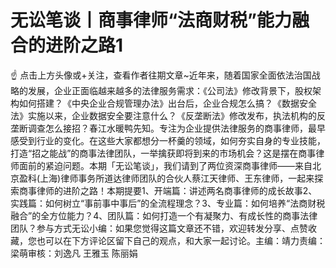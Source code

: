 # 无讼笔谈丨商事律师“法商财税”能力融合的进阶之路1

☝ 点击上方头像或+关注，查看作者往期文章~近年来，随着国家全面依法治国战略的发展，企业正面临越来越多的法律服务需求：《公司法》修改背景下，股权架构如何搭建？《中央企业合规管理办法》出台后，企业合规怎么搞？《数据安全法》实施以来，企业数据安全要注意什么？《反垄断法》修改发布，执法机构的反垄断调查怎么接招？春江水暖鸭先知。专注为企业提供法律服务的商事律师，最早感受到行业的变化。在这些大家都想分一杯羹的领域，如何夯实自身的专业技能，打造“招之能战”的商事法律团队，一举擒获即将到来的市场机会？这是摆在商事律师面前的紧迫问题。本期「无讼笔谈」，我们请到了两位资深商事律师——来自北京盈科(上海)律师事务所道达律师团队的合伙人蔡江天律师、王东律师，一起来探索商事律师的进阶之路！本期提要1、开端篇：讲述两名商事律师的成长故事2、实践篇：如何树立“事前事中事后”的全流程理念？3、专业篇：如何培养“法商财税融合”的全方位能力？4、团队篇：如何打造一个有凝聚力、有成长性的商事法律团队？参与方式无讼小编：如果您觉得这篇文章还不错，欢迎转发分享、点赞收藏，您也可以在下方评论区留下自己的观点，和大家一起讨论。主编：靖力责编：梁萌审核：刘逸凡 王雅玉 陈丽娟

